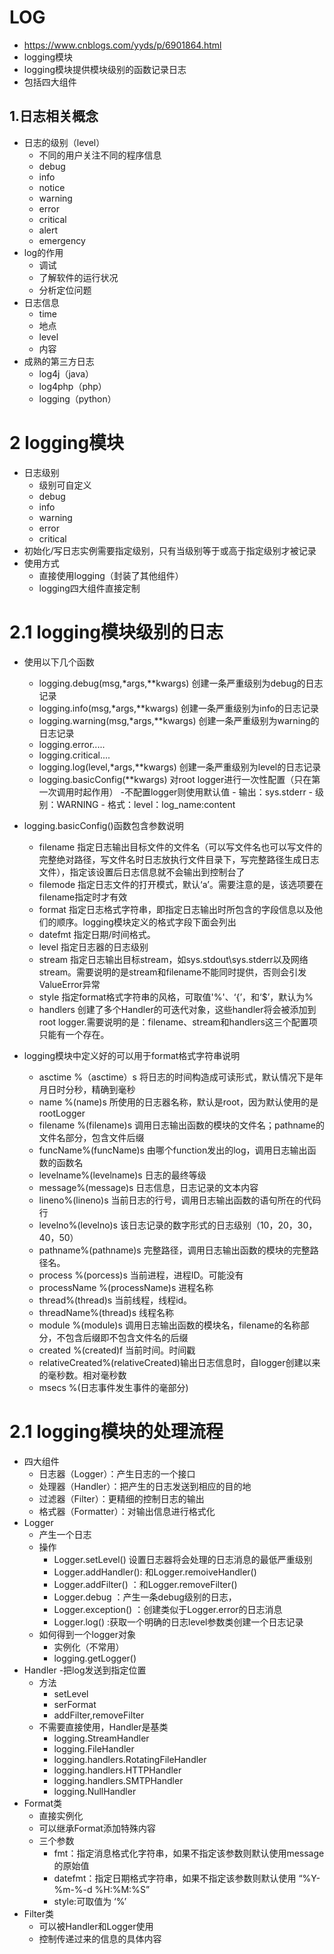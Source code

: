 # LOG
- https://www.cnblogs.com/yyds/p/6901864.html
- logging模块
- logging模块提供模块级别的函数记录日志
- 包括四大组件

## 1.日志相关概念
- 日志的级别（level）
    - 不同的用户关注不同的程序信息
    - debug
    - info
    - notice
    - warning
    - error
    - critical
    - alert
    - emergency
- log的作用
    - 调试
    - 了解软件的运行状况
    - 分析定位问题
- 日志信息
    - time
    - 地点
    - level
    - 内容
- 成熟的第三方日志
    - log4j（java）
    - log4php（php）
    - logging（python）
# 2 logging模块
- 日志级别
    - 级别可自定义
    - debug
    - info
    - warning
    - error
    - critical
- 初始化/写日志实例需要指定级别，只有当级别等于或高于指定级别才被记录
- 使用方式
    - 直接使用logging（封装了其他组件）
    - logging四大组件直接定制
# 2.1 logging模块级别的日志
- 使用以下几个函数
    - logging.debug(msg,*args,**kwargs) 创建一条严重级别为debug的日志记录
    - logging.info(msg,*args,**kwargs) 创建一条严重级别为info的日志记录
    - logging.warning(msg,*args,**kwargs) 创建一条严重级别为warning的日志记录
    - logging.error.....
    - logging.critical....
    - logging.log(level,*args,**kwargs) 创建一条严重级别为level的日志记录
    - logging.basicConfig(**kwargs) 对root logger进行一次性配置（只在第一次调用时起作用）
        -不配置logger则使用默认值
            - 输出：sys.stderr
            - 级别：WARNING
            - 格式：level：log_name:content

- logging.basicConfig()函数包含参数说明
    - filename 指定日志输出目标文件的文件名（可以写文件名也可以写文件的完整绝对路径，写文件名时日志放执行文件目录下，写完整路径生成日志文件），指定该设置后日志信息就不会输出到控制台了
    - filemode 指定日志文件的打开模式，默认‘a’。需要注意的是，该选项要在filename指定时才有效
    - format 指定日志格式字符串，即指定日志输出时所包含的字段信息以及他们的顺序。logging模块定义的格式字段下面会列出
    - datefmt 指定日期/时间格式。
    - level 指定日志器的日志级别
    - stream 指定日志输出目标stream，如sys.stdout\sys.stderr以及网络stream。需要说明的是stream和filename不能同时提供，否则会引发ValueError异常
    - style 指定format格式字符串的风格，可取值'%'、‘{’，和‘$’，默认为%
    - handlers 创建了多个Handler的可迭代对象，这些handler将会被添加到root logger.需要说明的是：filename、stream和handlers这三个配置项只能有一个存在。
- logging模块中定义好的可以用于format格式字符串说明
    - asctime %（asctime）s 将日志的时间构造成可读形式，默认情况下是年月日时分秒，精确到毫秒
    - name %(name)s 所使用的日志器名称，默认是root，因为默认使用的是rootLogger
    - filename %(filename)s 调用日志输出函数的模块的文件名；pathname的文件名部分，包含文件后缀
    - funcName%(funcName)s 由哪个function发出的log，调用日志输出函数的函数名
    - levelname%(levelname)s 日志的最终等级
    - message%(message)s 日志信息，日志记录的文本内容
    - lineno%(lineno)s 当前日志的行号，调用日志输出函数的语句所在的代码行
    - levelno%(levelno)s 该日志记录的数字形式的日志级别（10，20，30，40，50）
    - pathname%(pathname)s 完整路径，调用日志输出函数的模块的完整路径名。
    - process %(porcess)s 当前进程，进程ID。可能没有
    - processName %(processName)s 进程名称
    - thread%(thread)s 当前线程，线程id。
    - threadName%(thread)s 线程名称
    - module %(module)s 调用日志输出函数的模块名，filename的名称部分，不包含后缀即不包含文件名的后缀
    - created %(created)f 当前时间。时间戳
    - relativeCreated%(relativeCreated)输出日志信息时，自logger创建以来的毫秒数。相对毫秒数
    - msecs %(日志事件发生事件的毫部分)

# 2.1 logging模块的处理流程
- 四大组件
    - 日志器（Logger）：产生日志的一个接口
    - 处理器（Handler）：把产生的日志发送到相应的目的地
    - 过滤器（Filter）：更精细的控制日志的输出
    - 格式器（Formatter）：对输出信息进行格式化
- Logger
    - 产生一个日志
    - 操作
        - Logger.setLevel() 设置日志器将会处理的日志消息的最低严重级别
        - Logger.addHandler(): 和Logger.remoiveHandler()
        - Logger.addFilter() ：和Logger.removeFilter()
        - Logger.debug ：产生一条debug级别的日志，
        - Logger.exception() ：创建类似于Logger.error的日志消息
        - Logger.log() :获取一个明确的日志level参数类创建一个日志记录
    - 如何得到一个logger对象
        - 实例化（不常用）
        - logging.getLogger()
- Handler -把log发送到指定位置
    - 方法
        - setLevel
        - serFormat
        - addFilter,removeFilter
    - 不需要直接使用，Handler是基类
        - logging.StreamHandler
        - logging.FileHandler
        - logging.handlers.RotatingFileHandler
        - logging.handlers.HTTPHandler
        - logging.handlers.SMTPHandler
        - logging.NullHandler
- Format类
    - 直接实例化
    - 可以继承Format添加特殊内容
    - 三个参数
        - fmt：指定消息格式化字符串，如果不指定该参数则默认使用message的原始值
        - datefmt：指定日期格式字符串，如果不指定该参数则默认使用 “%Y-%m-%-d  %H:%M:%S”
        - style:可取值为 ‘%’
- Filter类
    - 可以被Handler和Logger使用
    - 控制传递过来的信息的具体内容
    